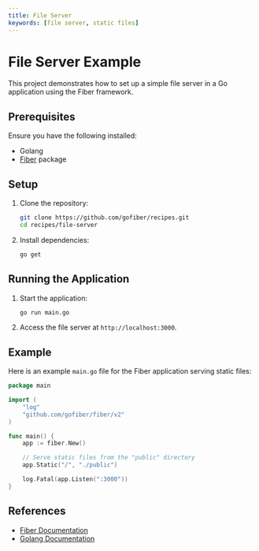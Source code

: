 ```yaml
---
title: File Server
keywords: [file server, static files]
---
```


# File Server Example

This project demonstrates how to set up a simple file server in a Go application using the Fiber framework.

## Prerequisites

Ensure you have the following installed:

- Golang
- [Fiber](https://github.com/gofiber/fiber) package

## Setup

1. Clone the repository:
    ```sh
    git clone https://github.com/gofiber/recipes.git
    cd recipes/file-server
    ```

2. Install dependencies:
    ```sh
    go get
    ```

## Running the Application

1. Start the application:
    ```sh
    go run main.go
    ```

2. Access the file server at `http://localhost:3000`.

## Example

Here is an example `main.go` file for the Fiber application serving static files:

```go
package main

import (
    "log"
    "github.com/gofiber/fiber/v2"
)

func main() {
    app := fiber.New()

    // Serve static files from the "public" directory
    app.Static("/", "./public")

    log.Fatal(app.Listen(":3000"))
}
```

## References

- [Fiber Documentation](https://docs.gofiber.io)
- [Golang Documentation](https://golang.org/doc/)

